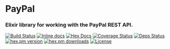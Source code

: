 # PayPal

### Elixir library for working with the PayPal REST API.

[![Build Status](https://travis-ci.org/Zensavona/pay_pal.svg?branch=master)](https://travis-ci.org/Zensavona/pay_pal) [![Inline docs](http://inch-ci.org/github/zensavona/pay_pal.svg)](http://inch-ci.org/github/zensavona/pay_pal) [![Hex Docs](https://img.shields.io/badge/hex-docs-9768d1.svg)](https://hexdocs.pm/pay_pal) [![Coverage Status](https://coveralls.io/repos/Zensavona/pay_pal/badge.svg?branch=master&service=github)](https://coveralls.io/github/Zensavona/pay_pal?branch=master) [![Deps Status](https://beta.hexfaktor.org/badge/all/github/Zensavona/pay_pal.svg)](https://beta.hexfaktor.org/github/Zensavona/pay_pal) [![hex.pm version](https://img.shields.io/hexpm/v/pay_pal.svg)](https://hex.pm/packages/pay_pal) [![hex.pm downloads](https://img.shields.io/hexpm/dt/pay_pal.svg)](https://hex.pm/packages/pay_pal) [![License](http://img.shields.io/badge/license-MIT-brightgreen.svg)](http://opensource.org/licenses/MIT)

